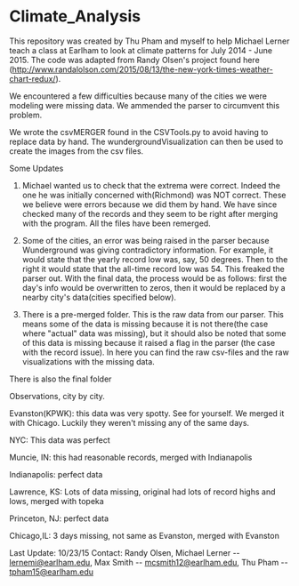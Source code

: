 # Climate_Analysis

This repository was created by Thu Pham and myself
to help Michael Lerner teach a class at Earlham to look at climate patterns
for July 2014 - June 2015. 
The code was adapted from Randy Olsen's project found 
here (http://www.randalolson.com/2015/08/13/the-new-york-times-weather-chart-redux/).

We encountered a few difficulties because many of the cities we were modeling were missing data.
We ammended the parser to circumvent this problem.

We wrote the csvMERGER found in the CSVTools.py to avoid having to replace data by hand.
The wundergroundVisualization can then be used to create the images from the csv files.


Some Updates

1. Michael wanted us to check that the extrema were correct. 
Indeed the one he was initially concerned with(Richmond) was NOT correct. 
These we believe were errors because we did them by hand. We have since checked 
many of the records and they seem to be right after merging with the program. 
All the files have been remerged.

2. Some of the cities, an error was being raised in the parser because 
Wunderground was giving contradictory information. 
For example, it would state that the yearly record low was, say, 50 degrees. 
Then to the right it would state that the all-time record low was 54. 
This freaked the parser out. With the final data, the process would be as follows: 
first the day's info would be overwritten to zeros, 
then it would be replaced by a nearby city's data(cities specified below).

3. There is a pre-merged folder. This is the raw data from our parser. 
This means some of the data is missing because it is not there(the case where 
"actual" data was missing), but it should also be noted that some of 
this data is missing because it raised a flag in the parser (the case 
with the record issue). In here you can find the raw csv-files and 
the raw visualizations with the missing data. 

There is also the final folder

Observations, city by city.

Evanston(KPWK): this data was very spotty. See for yourself. We merged it with Chicago. Luckily they weren't missing any of the same days.

NYC: This data was perfect

Muncie, IN: this had reasonable records, merged with Indianapolis

Indianapolis: perfect data

Lawrence, KS: Lots of data missing, original had lots of record highs and lows, merged with topeka

Princeton, NJ: perfect data

Chicago,IL: 3 days missing, not same as Evanston, merged with Evanston

Last Update: 10/23/15
Contact:
Randy Olsen,
Michael Lerner -- lernemi@earlham.edu,
Max Smith -- mcsmith12@earlham.edu,
Thu Pham -- tpham15@earlham.edu
